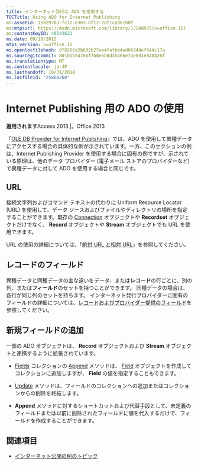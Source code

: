 ```yaml
---
title: インターネット発行に ADO を使用する
TOCTitle: Using ADO for Internet Publishing
ms:assetid: 1e829783-fc12-e303-6f12-2df1ca96cb0f
ms:mtpsurl: https://msdn.microsoft.com/library/JJ248975(v=office.15)
ms:contentKeyID: 48543622
ms.date: 09/18/2015
mtps_version: v=office.15
ms.openlocfilehash: 8f8266d2b632b27ee4fafbb4ed0634def544c17a
ms.sourcegitcommit: 801b1b54786f7b0e5b0d35466e7ae8d1e840b26f
ms.translationtype: MT
ms.contentlocale: ja-JP
ms.lasthandoff: 10/31/2018
ms.locfileid: "25860260"
---
```

# <a name="using-ado-for-internet-publishing"></a>Internet Publishing 用の ADO の使用


**適用されます**Access 2013 |。Office 2013



「[OLE DB Provider for Internet Publishing](the-ole-db-provider-for-internet-publishing.md)」では、ADO を使用して異種データにアクセスする場合の具体的な例が示されています。一方、このセクションの例は、Internet Publishing Provider を使用する場合に固有の例ですが、示されている原理は、他のデータ プロバイダー (電子メール ストアのプロバイダーなど) で異種データに対して ADO を使用する場合と同じです。

## <a name="urls"></a>URL

接続文字列およびコマンド テキストの代わりに Uniform Resource Locator (URL) を使用して、データ ソースおよびファイルやディレクトリの場所を指定することができます。既存の [Connection](connection-object-ado.md) オブジェクトや **Recordset** オブジェクトだけでなく、 **Record** オブジェクトや **Stream** オブジェクトでも URL を使用できます。

URL の使用の詳細については、「[絶対 URL と相対 URL](absolute-and-relative-urls.md)」を参照してください。

## <a name="record-fields"></a>レコードのフィールド

異種データと同種データの主な違いをデータ、または**レコード**の行ごとに、別の列、または**フィールド**のセットを持つことができます。 同種データの場合は、各行が同じ列のセットを持ちます。 インターネット発行プロバイダーに固有のフィールドの詳細については、[レコードおよびプロバイダー提供のフィールド](records-and-provider-supplied-fields.md)を参照してください。

## <a name="appending-new-fields"></a>新規フィールドの追加

一部の ADO オブジェクトは、 **Record** オブジェクトおよび **Stream** オブジェクトと連携するように拡張されています。

  - [Fields](fields-collection-ado.md) コレクションの [Append](append-method-ado.md) メソッドは、 [Field](field-object-ado.md) オブジェクトを作成してコレクションに追加しますが、 **Field** の値を指定することもできます。

  - [Update](update-method-ado.md) メソッドは、フィールドのコレクションへの追加またはコレクションからの削除を終結します。

  - **Append** メソッドに対するショートカットおよび代替手段として、未定義のフィールドまたは以前に削除されたフィールドに値を代入するだけで、フィールドを作成することができます。

## <a name="see-also"></a>関連項目

- [インターネット公開の例のトピック](internet-publishing-scenario.md)